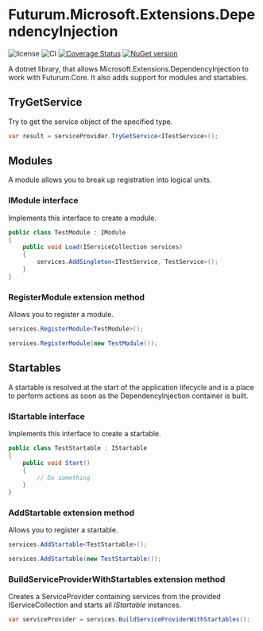 # Futurum.Microsoft.Extensions.DependencyInjection

![license](https://img.shields.io/github/license/futurum-dev/dotnet.futurum.microsoft.extensions.dependencyinjection?style=for-the-badge)
![CI](https://img.shields.io/github/actions/workflow/status/futurum-dev/dotnet.futurum.microsoft.extensions.dependencyinjection/ci.yml?branch=main&style=for-the-badge)
[![Coverage Status](https://img.shields.io/coveralls/github/futurum-dev/dotnet.futurum.microsoft.extensions.dependencyinjection?style=for-the-badge)](https://coveralls.io/github/futurum-dev/dotnet.futurum.microsoft.extensions.dependencyinjection?branch=main)
[![NuGet version](https://img.shields.io/nuget/v/futurum.microsoft.extensions.dependencyinjection?style=for-the-badge)](https://www.nuget.org/packages/futurum.microsoft.extensions.dependencyinjection)

A dotnet library, that allows Microsoft.Extensions.DependencyInjection to work with Futurum.Core. It also adds support for modules and startables.

## TryGetService
Try to get the service object of the specified type.

```csharp
var result = serviceProvider.TryGetService<ITestService>();
```

## Modules
A module allows you to break up registration into logical units.

### IModule interface
Implements this interface to create a module.

```csharp
public class TestModule : IModule
{
    public void Load(IServiceCollection services)
    {
        services.AddSingleton<ITestService, TestService>();
    }
}
```

### RegisterModule extension method
Allows you to register a module.

```csharp
services.RegisterModule<TestModule>();
```

```csharp
services.RegisterModule(new TestModule());
```

## Startables
A startable is resolved at the start of the application lifecycle and is a place to perform actions as soon as the DependencyInjection container is built.

### IStartable interface
Implements this interface to create a startable.

```csharp
public class TestStartable : IStartable
{
    public void Start()
    {
        // Do something
    }
}
```

### AddStartable extension method
Allows you to register a startable.

```csharp
services.AddStartable<TestStartable>();
```

```csharp
services.AddStartable(new TestStartable());
```

### BuildServiceProviderWithStartables extension method
Creates a ServiceProvider containing services from the provided IServiceCollection and starts all *IStartable* instances.

```csharp
var serviceProvider = services.BuildServiceProviderWithStartables();
```